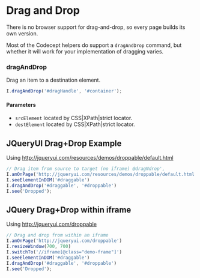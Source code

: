 # Drag and Drop

There is no browser support for drag-and-drop, so every page builds its own version. 

Most of the Codecept helpers do support a `dragAndDrop` command, but whether it will work for your implementation of dragging varies.

### dragAndDrop

Drag an item to a destination element.

```js
I.dragAndDrop('#dragHandle', '#container');
```

#### Parameters

-   `srcElement`  located by CSS|XPath|strict locator.
-   `destElement`  located by CSS|XPath|strict locator.

## JQueryUI Drag+Drop Example

Using http://jqueryui.com/resources/demos/droppable/default.html

```js
// Drag item from source to target (no iframe) @dragNdrop', 
I.amOnPage('http://jqueryui.com/resources/demos/droppable/default.html')
I.seeElementInDOM('#draggable')
I.dragAndDrop('#draggable', '#droppable')
I.see('Dropped');
```

## JQuery Drag+Drop within iframe

Using http://jqueryui.com/droppable

```js
// Drag and drop from within an iframe
I.amOnPage('http://jqueryui.com/droppable')
I.resizeWindow(700, 700)
I.switchTo('//iframe[@class="demo-frame"]')
I.seeElementInDOM('#draggable')
I.dragAndDrop('#draggable', '#droppable')
I.see('Dropped');
```
